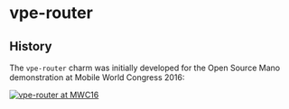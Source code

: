 # vpe-router

## History

The `vpe-router` charm was initially developed for the Open Source Mano demonstration at Mobile World Congress 2016:

[![vpe-router at MWC16](https://img.youtube.com/vi/JJlxwJStkTk/0.jpg)](https://www.youtube.com/watch?v=JJlxwJStkTk)
